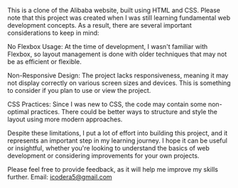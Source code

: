 This is a clone of the Alibaba website, built using HTML and CSS. Please note that this project was created when I was still learning fundamental web development concepts. As a result, there are several important considerations to keep in mind:

No Flexbox Usage: At the time of development, I wasn't familiar with Flexbox, so layout management is done with older techniques that may not be as efficient or flexible.

Non-Responsive Design: The project lacks responsiveness, meaning it may not display correctly on various screen sizes and devices. This is something to consider if you plan to use or view the project.

CSS Practices: Since I was new to CSS, the code may contain some non-optimal practices. There could be better ways to structure and style the layout using more modern approaches.

Despite these limitations, I put a lot of effort into building this project, and it represents an important step in my learning journey. I hope it can be useful or insightful, whether you're looking to understand the basics of web development or considering improvements for your own projects.

Please feel free to provide feedback, as it will help me improve my skills further.
Email: icodera5@gmail.com
